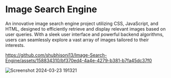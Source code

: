 # Image Search Engine



An innovative image search engine project utilizing CSS, JavaScript, and HTML, designed to efficiently retrieve and display relevant images based on user queries. With a sleek user interface and powerful backend algorithms, users can seamlessly explore a vast array of images tailored to their interests.





https://github.com/shubhisoni13/Image-Search-Engine/assets/158834310/bf370ed4-4a4e-4279-b381-b7fa45dc37f0

![Screenshot 2024-03-23 191321](https://github.com/shubhisoni13/Image-Search-Engine/assets/158834310/27f668b6-9e8a-4d9c-a64d-d6ac227fc463)
